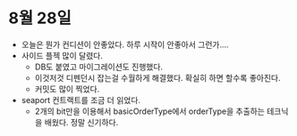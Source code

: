 # 8월 28일

- 오늘은 뭔가 컨디션이 안좋았다. 하루 시작이 안좋아서 그런가....
- 사이드 플젝 많이 달렸다.
  - DB도 붙였고 마이그레이션도 진행했다.
  - 이것저것 디펜던시 잡는걸 수월하게 해결했다. 확실히 하면 할수록 좋아진다.
  - 커밋도 많이 찍었다.
- seaport 컨트랙트를 조금 더 읽었다.
  - 2개의 bit만을 이용해서 basicOrderType에서 orderType을 추출하는 테크닉을 배웠다. 정말 신기하다.
